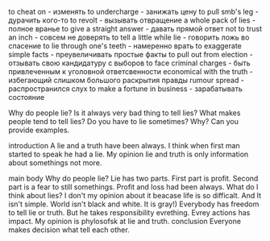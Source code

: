 to cheat on - изменять
to undercharge - занижать цену
to pull smb's leg - дурачить кого-то
to revolt - вызывать отвращение
a whole pack of lies - полное вранье
to give a straight answer - давать прямой ответ
not to trust an inch - совсем не доверять
to tell a little while lie - говорить ложь во спасение
to lie through one's teeth - намеренно врать
to exaggerate simple facts - преувеличивать простые факты
to pull out from election -  отзывать свою кандидатуру с выборов
to face criminal charges - быть привлеченным к уголовной ответсвенности
economical with the truth - избегающий слишком большого раскрытия правды
rumour spread - распространился слух
to   make a fortune in business - зарабатывать состояние

Why do people lie?
Is it always very bad thing to tell lies?
What makes people tend to tell lies?
Do you have to lie sometimes? Why? Can you provide examples.


introduction
A lie and a truth have been always.
I think when first man started to speak he had a lie.
My opinion lie and truth is only information about somethings not more.

main body
Why do people lie? Lie has two parts.
First part is profit.
Second part is a fear to still somethings.
Profit and loss had been always.
What do I think about lies? 
I don't my opinion about it beacase life is so difficalt.
And It isn't simple.
World isn't black and white. It is gray!)
Everybody has freedom to tell lie or truth.
But he takes responsibility evrething.
Evrey actions has impact. 
My opinion is phylosofsk at lie and truth.
conclusion
Everyone makes decision what tell each other.